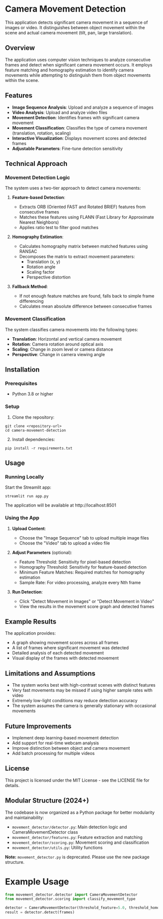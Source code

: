 # Camera Movement Detection

This application detects significant camera movement in a sequence of images or video. It distinguishes between object movement within the scene and actual camera movement (tilt, pan, large translation).

## Overview

The application uses computer vision techniques to analyze consecutive frames and detect when significant camera movement occurs. It employs feature matching and homography estimation to identify camera movements while attempting to distinguish them from object movements within the scene.

## Features

- **Image Sequence Analysis**: Upload and analyze a sequence of images
- **Video Analysis**: Upload and analyze video files
- **Movement Detection**: Identifies frames with significant camera movement
- **Movement Classification**: Classifies the type of camera movement (translation, rotation, scaling)
- **Interactive Visualization**: Displays movement scores and detected frames
- **Adjustable Parameters**: Fine-tune detection sensitivity

## Technical Approach

### Movement Detection Logic

The system uses a two-tier approach to detect camera movements:

1. **Feature-based Detection**:
   - Extracts ORB (Oriented FAST and Rotated BRIEF) features from consecutive frames
   - Matches these features using FLANN (Fast Library for Approximate Nearest Neighbors)
   - Applies ratio test to filter good matches

2. **Homography Estimation**:
   - Calculates homography matrix between matched features using RANSAC
   - Decomposes the matrix to extract movement parameters:
     - Translation (x, y)
     - Rotation angle
     - Scaling factor
     - Perspective distortion

3. **Fallback Method**:
   - If not enough feature matches are found, falls back to simple frame differencing
   - Calculates mean absolute difference between consecutive frames

### Movement Classification

The system classifies camera movements into the following types:
- **Translation**: Horizontal and vertical camera movement
- **Rotation**: Camera rotation around optical axis
- **Scaling**: Change in zoom level or camera distance
- **Perspective**: Change in camera viewing angle

## Installation

### Prerequisites

- Python 3.8 or higher

### Setup

1. Clone the repository:
```
git clone <repository-url>
cd camera-movement-detection
```

2. Install dependencies:
```
pip install -r requirements.txt
```

## Usage

### Running Locally

Start the Streamlit app:
```
streamlit run app.py
```

The application will be available at http://localhost:8501

### Using the App

1. **Upload Content**:
   - Choose the "Image Sequence" tab to upload multiple image files
   - Choose the "Video" tab to upload a video file

2. **Adjust Parameters** (optional):
   - Feature Threshold: Sensitivity for pixel-based detection
   - Homography Threshold: Sensitivity for feature-based detection
   - Minimum Feature Matches: Required matches for homography estimation
   - Sample Rate: For video processing, analyze every Nth frame

3. **Run Detection**:
   - Click "Detect Movement in Images" or "Detect Movement in Video"
   - View the results in the movement score graph and detected frames

## Example Results

The application provides:
- A graph showing movement scores across all frames
- A list of frames where significant movement was detected
- Detailed analysis of each detected movement
- Visual display of the frames with detected movement

## Limitations and Assumptions

- The system works best with high-contrast scenes with distinct features
- Very fast movements may be missed if using higher sample rates with video
- Extremely low-light conditions may reduce detection accuracy
- The system assumes the camera is generally stationary with occasional movements

## Future Improvements

- Implement deep learning-based movement detection
- Add support for real-time webcam analysis
- Improve distinction between object and camera movement
- Add batch processing for multiple videos

## License

This project is licensed under the MIT License - see the LICENSE file for details.

## Modular Structure (2024+)

The codebase is now organized as a Python package for better modularity and maintainability:

- `movement_detector/detector.py`: Main detection logic and CameraMovementDetector class
- `movement_detector/features.py`: Feature extraction and matching
- `movement_detector/scoring.py`: Movement scoring and classification
- `movement_detector/utils.py`: Utility functions

**Note:** `movement_detector.py` is deprecated. Please use the new package structure.

# Example Usage

```python
from movement_detector.detector import CameraMovementDetector
from movement_detector.scoring import classify_movement_type

detector = CameraMovementDetector(threshold_feature=5.0, threshold_homography=15.0, min_match_count=8)
result = detector.detect(frames)
```
